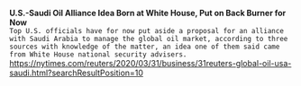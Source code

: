 **U.S.-Saudi Oil Alliance Idea Born at White House, Put on Back Burner for Now**\
`Top U.S. officials have for now put aside a proposal for an alliance with Saudi Arabia to manage the global oil market, according to three sources with knowledge of the matter, an idea one of them said came from White House national security advisers.`\
https://nytimes.com/reuters/2020/03/31/business/31reuters-global-oil-usa-saudi.html?searchResultPosition=10

